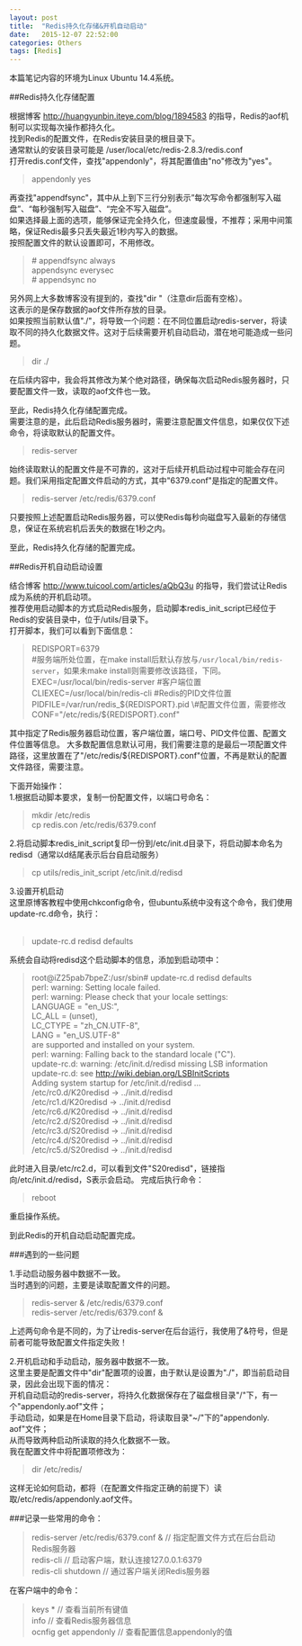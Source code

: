 ```yaml
---
layout: post
title:  "Redis持久化存储&开机自动启动"
date:   2015-12-07 22:52:00
categories: Others
tags: [Redis]
---
```


本篇笔记内容的环境为Linux Ubuntu 14.4系统。

##Redis持久化存储配置

根据博客 http://huangyunbin.iteye.com/blog/1894583 的指导，Redis的aof机制可以实现每次操作都持久化。  
找到Redis的配置文件，在Redis安装目录的根目录下。  
通常默认的安装目录可能是 /user/local/etc/redis-2.8.3/redis.conf  
打开redis.conf文件，查找"appendonly"，将其配置值由"no"修改为"yes"。  

> appendonly yes  

再查找"appendfsync"，其中从上到下三行分别表示”每次写命令都强制写入磁盘”、“每秒强制写入磁盘”、“完全不写入磁盘”。  
如果选择最上面的选项，能够保证完全持久化，但速度最慢，不推荐；采用中间策略，保证Redis最多只丢失最近1秒内写入的数据。  
按照配置文件的默认设置即可，不用修改。  

> \# appendfsync always  
> appendsync everysec  
> \# appendsync no  

另外网上大多数博客没有提到的，查找"dir "（注意dir后面有空格）。  
这表示的是保存数据的aof文件所存放的目录。  
如果按照当前默认值"./"，将导致一个问题：在不同位置启动redis-server，将读取不同的持久化数据文件。这对于后续需要开机自动启动，潜在地可能造成一些问题。  

> dir ./  

在后续内容中，我会将其修改为某个绝对路径，确保每次启动Redis服务器时，只要配置文件一致，读取的aof文件也一致。  

至此，Redis持久化存储配置完成。  
需要注意的是，此后启动Redis服务器时，需要注意配置文件信息，如果仅仅下述命令，将读取默认的配置文件。  

> redis-server  

始终读取默认的配置文件是不可靠的，这对于后续开机启动过程中可能会存在问题。我们采用指定配置文件启动的方式，其中"6379.conf"是指定的配置文件。  

> redis-server /etc/redis/6379.conf

只要按照上述配置启动Redis服务器，可以使Redis每秒向磁盘写入最新的存储信息，保证在系统宕机后丢失的数据在1秒之内。

至此，Redis持久化存储的配置完成。

##Redis开机自动启动设置

结合博客 http://www.tuicool.com/articles/aQbQ3u 的指导，我们尝试让Redis成为系统的开机启动项。  
推荐使用启动脚本的方式启动Redis服务，启动脚本redis_init_script已经位于Redis的安装目录中，位于/utils/目录下。  
打开脚本，我们可以看到下面信息：  

> REDISPORT=6379  
> \#服务端所处位置，在make install后默认存放与`/usr/local/bin/redis-server`，如果未make install则需要修改该路径，下同。  
> EXEC=/usr/local/bin/redis-server
> \#客户端位置  
> CLIEXEC=/usr/local/bin/redis-cli
> \#Redis的PID文件位置  
> PIDFILE=/var/run/redis_${REDISPORT}.pid  
> \#配置文件位置，需要修改  
> CONF="/etc/redis/${REDISPORT}.conf"

其中指定了Redis服务器启动位置，客户端位置，端口号、PID文件位置、配置文件位置等信息。
大多数配置信息默认可用，我们需要注意的是最后一项配置文件路径，这里放置在了"/etc/redis/${REDISPORT}.conf"位置，不再是默认的配置文件路径，需要注意。  

下面开始操作：  
1.根据启动脚本要求，复制一份配置文件，以端口号命名：  

> mkdir /etc/redis   
> cp redis.con /etc/redis/6379.conf

2.将启动脚本redis_init_script复印一份到/etc/init.d目录下，将启动脚本命名为redisd（通常以d结尾表示后台自启动服务）  

> cp utils/redis_init_script /etc/init.d/redisd

3.设置开机启动  
这里原博客教程中使用chkconfig命令，但ubuntu系统中没有这个命令，我们使用update-rc.d命令，执行：  
﻿
> update-rc.d redisd defaults  

系统会自动将redisd这个启动脚本的信息，添加到启动项中：  

> root@iZ25pab7bpeZ:/usr/sbin# update-rc.d redisd defaults  
> perl: warning: Setting locale failed.  
> perl: warning: Please check that your locale settings:  
>    LANGUAGE = "en_US:",      
>    LC_ALL = (unset),    
>    LC_CTYPE = "zh_CN.UTF-8",    
>    LANG = "en_US.UTF-8"    
>    are supported and installed on your system.    
> perl: warning: Falling back to the standard locale ("C").    
> update-rc.d: warning: /etc/init.d/redisd missing LSB information    
> update-rc.d: see <http://wiki.debian.org/LSBInitScripts>    
>  Adding system startup for /etc/init.d/redisd ...    
>    /etc/rc0.d/K20redisd -> ../init.d/redisd    
>    /etc/rc1.d/K20redisd -> ../init.d/redisd    
>    /etc/rc6.d/K20redisd -> ../init.d/redisd    
>    /etc/rc2.d/S20redisd -> ../init.d/redisd    
>    /etc/rc3.d/S20redisd -> ../init.d/redisd    
>    /etc/rc4.d/S20redisd -> ../init.d/redisd    
>    /etc/rc5.d/S20redisd -> ../init.d/redisd    

此时进入目录/etc/rc2.d，可以看到文件"S20redisd"，链接指向/etc/init.d/redisd，S表示会启动。
完成后执行命令：  

> reboot

重启操作系统。

到此Redis的开机自动启动配置完成。

###遇到的一些问题

1.手动启动服务器中数据不一致。  
当时遇到的问题，主要是读取配置文件的问题。  

> redis-server & /etc/redis/6379.conf  
> redis-server /etc/redis/6379.conf & 

上述两句命令是不同的，为了让redis-server在后台运行，我使用了&符号，但是前者可能导致配置文件指定失败！

2.开机启动和手动启动，服务器中数据不一致。  
这里主要是配置文件中"dir"配置项的设置，由于默认是设置为"./"，即当前启动目录，因此会出现下面的情况：  
开机自动启动的redis-server，将持久化数据保存在了磁盘根目录"/"下，有一个"appendonly.aof"文件；  
手动启动，如果是在Home目录下启动，将读取目录"~/"下的"appendonly.  aof"文件；  
从而导致两种启动所读取的持久化数据不一致。  
我在配置文件中将配置项修改为：  

> dir /etc/redis/

这样无论如何启动，都将（在配置文件指定正确的前提下）读取/etc/redis/appendonly.aof文件。  

###记录一些常用的命令：  

> redis-server /etc/redis/6379.conf &   // 指定配置文件方式在后台启动Redis服务器   
> redis-cli                             // 启动客户端，默认连接127.0.0.1:6379   
> redis-cli shutdown                    // 通过客户端关闭Redis服务器   

在客户端中的命令：

> keys *                  // 查看当前所有键值   
> info                    // 查看Redis服务器信息   
> ocnfig get appendonly   // 查看配置信息appendonly的值   



